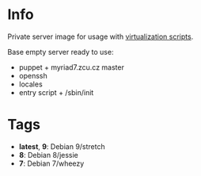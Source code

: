 # Info

Private server image for usage with [virtualization scripts](http://scientific.zcu.cz/git/?p=virtualization.git;a=summary).

Base empty server ready to use:

* puppet + myriad7.zcu.cz master
* openssh
* locales
* entry script + /sbin/init

# Tags

* **latest**, **9**: Debian 9/stretch
* **8**: Debian 8/jessie
* **7**: Debian 7/wheezy
